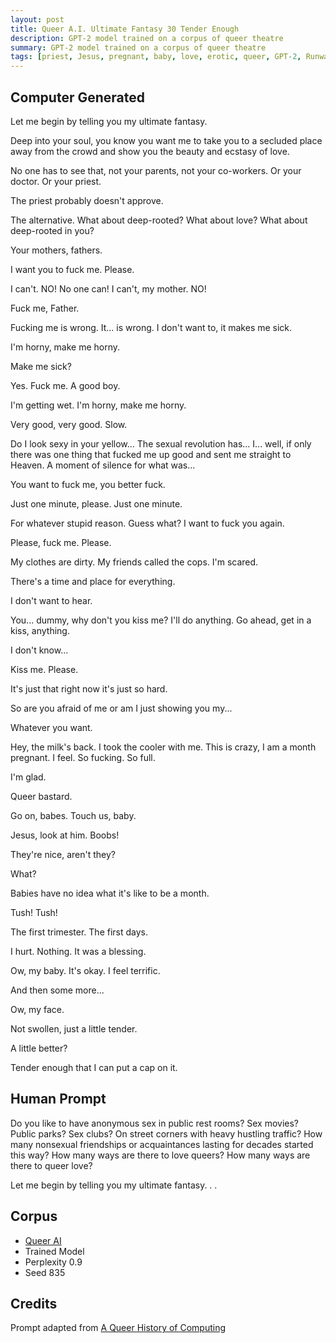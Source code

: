 ```yaml
---
layout: post
title: Queer A.I. Ultimate Fantasy 30 Tender Enough
description: GPT-2 model trained on a corpus of queer theatre
summary: GPT-2 model trained on a corpus of queer theatre
tags: [priest, Jesus, pregnant, baby, love, erotic, queer, GPT-2, RunwayML]
---
```


## Computer Generated

Let me begin by telling you my ultimate fantasy.

Deep into your soul, you know you want me to take you to a secluded place away from the crowd and show you the beauty and ecstasy of love.

No one has to see that, not your parents, not your co-workers. Or your doctor. Or your priest.

The priest probably doesn't approve.

The alternative. What about deep-rooted? What about love? What about deep-rooted in you?

Your mothers, fathers.

I want you to fuck me. Please.

I can't. NO! No one can! I can't, my mother. NO!

Fuck me, Father.

Fucking me is wrong. It... is wrong. I don't want to, it makes me sick.

I'm horny, make me horny.

Make me sick?

Yes. Fuck me. A good boy.

I'm getting wet. I'm horny, make me horny.

Very good, very good. Slow.

Do I look sexy in your yellow... The sexual revolution has... I... well, if only there was one thing that fucked me up good and sent me straight to Heaven. A moment of silence for what was...

You want to fuck me, you better fuck.

Just one minute, please. Just one minute.

For whatever stupid reason. Guess what? I want to fuck you again.

Please, fuck me. Please.

My clothes are dirty. My friends called the cops. I'm scared.

There's a time and place for everything.

I don't want to hear.

You... dummy, why don't you kiss me? I'll do anything. Go ahead, get in a kiss, anything.

I don't know...

Kiss me. Please.

It's just that right now it's just so hard.

So are you afraid of me or am I just showing you my...

Whatever you want.

Hey, the milk's back. I took the cooler with me. This is crazy, I am a month pregnant. I feel. So fucking. So full.

I'm glad.

Queer bastard.

Go on, babes. Touch us, baby.

Jesus, look at him. Boobs!

They're nice, aren't they?

What?

Babies have no idea what it's like to be a month.

Tush! Tush!

The first trimester. The first days.

I hurt. Nothing. It was a blessing.

Ow, my baby. It's okay. I feel terrific.

And then some more...

Ow, my face.

Not swollen, just a little tender.

A little better?

Tender enough that I can put a cap on it.


## Human Prompt

Do you like to have anonymous sex in public rest rooms? Sex movies? Public parks? Sex clubs? On street corners with heavy hustling traffic? How many nonsexual friendships or acquaintances lasting for decades started this way? How many ways are there to love queers? How many ways are there to queer love?

Let me begin by telling you my ultimate fantasy. . .

## Corpus

- [Queer AI](/queerai)
- Trained Model
- Perplexity 0.9
- Seed 835

## Credits

Prompt adapted from [A Queer History of Computing](https://rhizome.org/editorial/2013/feb/19/queer-computing-1/)
